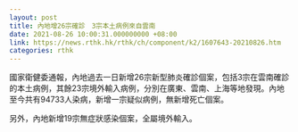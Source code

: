 ```yaml
---
layout: post
title: 內地增26宗確診　3宗本土病例來自雲南
date: 2021-08-26 10:00:31.000000000 +08:00
link: https://news.rthk.hk/rthk/ch/component/k2/1607643-20210826.htm
categories: rthk
---
```


國家衛健委通報，內地過去一日新增26宗新型肺炎確診個案，包括3宗在雲南確診的本土病例，其餘23宗境外輸入病例，分別在廣東、雲南、上海等地發現。內地至今共有94733人染病，新增一宗疑似病例，無新增死亡個案。

另外，內地新增19宗無症狀感染個案，全屬境外輸入。
